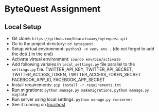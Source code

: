 # ByteQuest Assignment

## Local Setup

- Git clone: `https://github.com/bharatswamy/bytequest.git`
- Go to the project directory: `cd bytequest`
- Setup virtual environment: `python3 -m venv env .` (do not forget to add the dot(.) in the end)
- Activate virtual environment: `source env/bin/activate`
- Add following variales in `local_settings.py` file parallel to the `settings.py` file.
TWITTER_API_KEY, TWITTER_API_SECRET, TWITTER_ACCESS_TOKEN, TWITTER_ACCESS_TOKEN_SECRET
FACEBOOK_APP_ID, FACEBOOK_APP_SECRET
- Install requirements: `pip install -r requirements.txt`
- Run migrations: `python manage.py makemigrations`, `python manage.py migrate`
- Run server using local settings: `python manage.py runserver`
- See it running on [localhost](http://127.0.0.1:8000/)